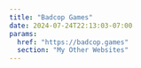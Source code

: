 ```yaml
---
title: "Badcop Games"
date: 2024-07-24T22:13:03-07:00
params:
  href: "https://badcop.games"
  section: "My Other Websites"
---
```

